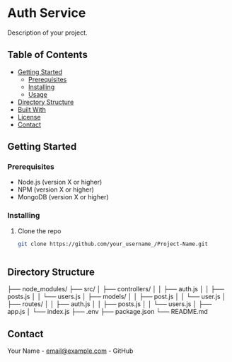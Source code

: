 # Auth Service

Description of your project.

## Table of Contents

- [Getting Started](#getting-started)
  - [Prerequisites](#prerequisites)
  - [Installing](#installing)
  - [Usage](#usage)
- [Directory Structure](#directory-structure)
- [Built With](#built-with)
- [License](#license)
- [Contact](#contact)

## Getting Started

### Prerequisites

- Node.js (version X or higher)
- NPM (version X or higher)
- MongoDB (version X or higher)

### Installing

1. Clone the repo
   ```sh
   git clone https://github.com/your_username_/Project-Name.git



## Directory Structure

├── node_modules/
├── src/
│   ├── controllers/
│   │   ├── auth.js
│   │   ├── posts.js
│   │   └── users.js
│   ├── models/
│   │   ├── post.js
│   │   └── user.js
│   ├── routes/
│   │   ├── auth.js
│   │   ├── posts.js
│   │   └── users.js
│   ├── app.js
│   └── index.js
├── .env
├── package.json
└── README.md

## Contact
Your Name - email@example.com - GitHub
